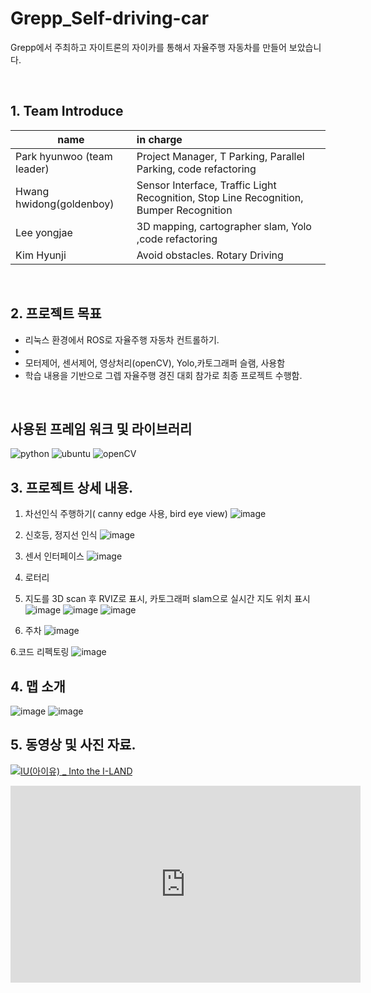 # Grepp_Self-driving-car
Grepp에서 주최하고 자이트론의 자이카를 통해서 자율주행 자동차를 만들어 보았습니다. 


<br>

## 1. Team Introduce

| name | in charge |
| ------------ | :-------------------------------------------------- |
| Park hyunwoo (team leader) | Project Manager, T Parking, Parallel Parking, code refactoring |
| Hwang hwidong(goldenboy) | Sensor Interface, Traffic Light Recognition, Stop Line Recognition, Bumper Recognition|
| Lee yongjae | 3D mapping, cartographer slam, Yolo ,code refactoring|
| Kim Hyunji | Avoid obstacles. Rotary Driving|

<br>

## 2. 프로젝트 목표
- 리눅스 환경에서 ROS로 자율주행 자동차 컨트롤하기.
- 
- 모터제어, 센서제어, 영상처리(openCV), Yolo,카토그래퍼 슬램,  사용함
- 학습 내용을 기반으로 그렙 자율주행 경진 대회 참가로 최종 프로젝트 수행함.

<br>

## 사용된 프레임 워크 및 라이브러리

![python](https://img.shields.io/badge/python-2.7.0-orange?logo=python)
![ubuntu](https://img.shields.io/badge/ubuntu-18.04-violet?logo=ubuntu)
![openCV](https://img.shields.io/badge/opencv-skyblue?logo=opencv)

## 3. 프로젝트 상세 내용. 

1. 차선인식 주행하기( canny edge 사용, bird eye view)
![image](https://user-images.githubusercontent.com/81784631/134534783-fb642dec-6312-4189-9aa6-1b1857d56bcf.png)

2. 신호등, 정지선 인식
![image](https://user-images.githubusercontent.com/81784631/134534908-7df00205-5259-4de2-bb9a-45c83f8d2cd3.png)

3. 센서 인터페이스
![image](https://user-images.githubusercontent.com/81784631/134534813-bac9e988-a93e-428d-a36c-d2374691c384.png)

4. 로터리 
5. 지도를 3D scan 후 RVIZ로 표시, 카토그래퍼 slam으로 실시간 지도 위치 표시
![image](https://user-images.githubusercontent.com/81784631/134534845-41419405-f6b9-41c4-95fe-6159b833caba.png)
![image](https://user-images.githubusercontent.com/81784631/134534956-237e57f2-f095-405f-8376-e3ad9a78723b.png)
![image](https://user-images.githubusercontent.com/81784631/134535012-b977c0b9-8113-4623-b742-1ad4bc3a673d.png)

5. 주차 
![image](https://user-images.githubusercontent.com/81784631/134535072-a88fe83d-f72e-4c02-aa27-ed2b10574f19.png)

6.코드 리펙토링
![image](https://user-images.githubusercontent.com/81784631/134535195-c1b6e0bd-b13e-4d1d-a3a7-dae9a95a02a9.png)


## 4. 맵 소개
![image](https://user-images.githubusercontent.com/81784631/134534642-ec9c5b91-3238-453e-8b2f-c941dc66ee9d.png)
![image](https://user-images.githubusercontent.com/81784631/134535106-05cdbe1f-6745-4111-be61-543638ce9ff3.png)


## 5. 동영상 및 사진 자료.
[![IU(아이유) _ Into the I-LAND](http://img.youtube.com/vi/WPJwRBtUBCQ/0.jpg)](https://www.youtube.com/embed/WPJwRBtUBCQ) 
<iframe width="560" height="315" src="https://www.youtube.com/embed/WPJwRBtUBCQ" title="YouTube video player" frameborder="0" allow="accelerometer; autoplay; clipboard-write; encrypted-media; gyroscope; picture-in-picture" allowfullscreen>
</iframe>

